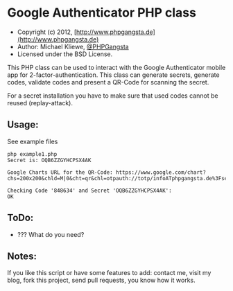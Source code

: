 Google Authenticator PHP class
=====================

* Copyright (c) 2012, [http://www.phpgangsta.de](http://www.phpgangsta.de)
* Author: Michael Kliewe, [@PHPGangsta](http://twitter.com/PHPGangsta)
* Licensed under the BSD License.


This PHP class can be used to interact with the Google Authenticator mobile app for 2-factor-authentication. This class
can generate secrets, generate codes, validate codes and present a QR-Code for scanning the secret.

For a secret installation you have to make sure that used codes cannot be reused (replay-attack).

Usage:
------

See example files

    php example1.php
    Secret is: OQB6ZZGYHCPSX4AK

    Google Charts URL for the QR-Code: https://www.google.com/chart?chs=200x200&chld=M|0&cht=qr&chl=otpauth://totp/infoATphpgangsta.de%3Fsecret%3DOQB6ZZGYHCPSX4AK

    Checking Code '848634' and Secret 'OQB6ZZGYHCPSX4AK':
    OK


ToDo:
-----
- ??? What do you need?

Notes:
------
If you like this script or have some features to add: contact me, visit my blog, fork this project, send pull requests, you know how it works.